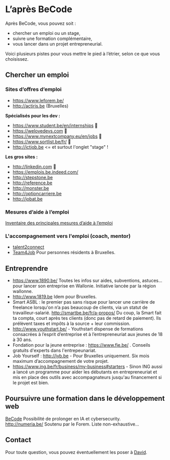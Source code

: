 # L’après BeCode

Après BeCode, vous pouvez soit :

- chercher un emploi ou un stage,
- suivre une formation complémentaire, 
- vous lancer dans un projet entrepreneurial.

Voici plusieurs pistes pour vous mettre le pied à l’étrier, selon ce que vous choisissez.


## Chercher un emploi
### Sites d’offres d’emploi
- https://www.leforem.be/
- http://actiris.be (Bruxelles)

**Spécialisés pour les dev :**
- https://www.student.be/en/internships 🌟
- https://welovedevs.com 🌟
- https://www.mynextcompany.eu/en/jobs 🌟
- https://www.sortlist.be/fr/ 🌟
- http://ictjob.be <= et surtout l'onglet "stage" !

**Les gros sites :**
- http://linkedin.com 🌟
- https://emplois.be.indeed.com/
- http://stepstone.be 
- http://reference.be 
- http://monster.be
- http://optioncarriere.be 
- http://jobat.be 

### Mesures d’aide à l’emploi
[Inventaire des principales mesures d’aide à l’emploi](https://www.leforem.be/particuliers/aides-financieres-emploi.html)


### L'accompagnement vers l'emploi (coach, mentor)
- [talent2connect](http://www.talent2connect.be/)
- [Team4Job](http://www.team4job.be/) Pour personnes résidents à Bruxelles. 

## Entreprendre

- https://www.1890.be/ Toutes les infos sur aides, subventions, astuces... pour lancer son entreprise en Wallonie. Initiative lancée par la région wallonne.
- http://www.1819.be Idem pour Bruxelles.
- Smart ASBL : le premier pas sans risque pour lancer une carrière de freelance lorsqu'on n’a pas beaucoup de clients, via un statut de travailleur-salarié. http://smartbe.be/fr/a-propos/  Du coup, la Smart fait ta compta, court après tes clients (donc pas de retard de paiement). Ils prélèvent taxes et impôts à la source + leur commission. 
- http://www.youthstart.be/ - Youthstart dispense de formations consacrées à l’esprit d’entreprise et à l’entrepreneuriat aux jeunes de 18 à 30 ans.
- Fondation pour la jeune entreprise : https://www.fje.be/ . Conseils gratuits d'experts dans l'entrepeunariat. 
- Job Yourself : http://jyb.be - Pour Bruxelles uniquement. Six mois maximum d’accompagnement de votre projet.
- https://www.ing.be/fr/business/my-business#starters - Sinon ING aussi a lancé un programme pour aider les débutants en entrepreneuriat et mis en place des outils avec accompagnateurs jusqu'au financement si le projet est bien. 

## Poursuivre une formation dans le développement web

[BeCode](https://www.becode.org/) Possibilité de prolonger en IA et cybersecurity.   
http://numeria.be/ Soutenu par le Forem. 
Liste non-exhaustive...

## Contact
Pour toute question, vous pouvez éventuellement les poser à [David](mailto:david.verbustel@becode.org).
